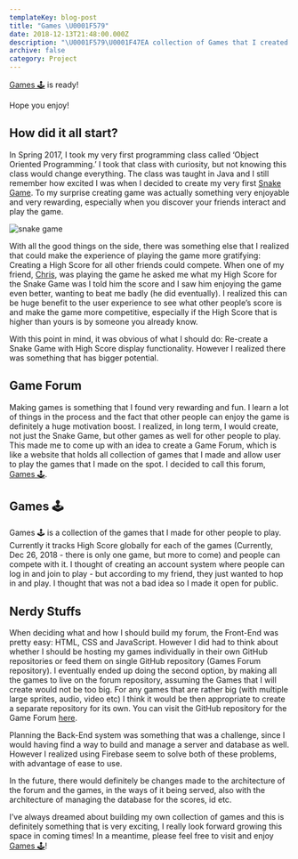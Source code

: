 ```yaml
---
templateKey: blog-post
title: "Games \U0001F579"
date: 2018-12-13T21:48:00.000Z
description: "\U0001F579\U0001F47EA collection of Games that I created with \U0001F4BB"
archive: false
category: Project
---
```

[Games 🕹](https://withoutwax.github.io/Games/) is ready!

Hope you enjoy!

## How did it all start?

In Spring 2017, I took my very first programming class called ‘Object Oriented Programming.’ I took that class with curiosity, but not knowing this class would change everything. The class was taught in Java and I still remember how excited I was when I decided to create my very first [Snake Game](https://www.openprocessing.org/sketch/426667). To my surprise creating game was actually something very enjoyable and very rewarding, especially when you discover your friends interact and play the game.

![snake game](/img/screen-shot-2018-12-26-at-12.57.27-am.png "Snake Game")

With all the good things on the side, there was something else that I realized that could make the experience of playing the game more gratifying: Creating a High Score for all other friends could compete. When one of my friend, [Chris](https://www.chriszhu-design.com/), was playing the game he asked me what my High Score for the Snake Game was I told him the score and I saw him enjoying the game even better, wanting to beat me badly (he did eventually). I realized this can be huge benefit to the user experience to see what other people’s score is and make the game more competitive, especially if the High Score that is higher than yours is by someone you already know.

With this point in mind, it was obvious of what I should do: Re-create a Snake Game with High Score display functionality. However I realized there was something that has bigger potential.

## Game Forum

Making games is something that I found very rewarding and fun. I learn a lot of things in the process and the fact that other people can enjoy the game is definitely a huge motivation boost. I realized, in long term, I would create, not just the Snake Game, but other games as well for other people to play. This made me to come up with an idea to create a Game Forum, which is like a website that holds all collection of games that I made and allow user to play the games that I made on the spot. I decided to call this forum, [Games 🕹](https://withoutwax.github.io/Games/).

## Games 🕹

Games 🕹 is a collection of the games that I made for other people to play. Currently it tracks High Score globally for each of the games (Currently, Dec 26, 2018 - there is only one game, but more to come) and people can compete with it. I thought of creating an account system where people can log in and join to play - but according to my friend, they just wanted to hop in and play. I thought that was not a bad idea so I made it open for public. 



## Nerdy Stuffs

When deciding what and how I should build my forum, the Front-End was pretty easy: HTML, CSS and JavaScript. However I did had to think about whether I should be hosting my games individually in their own GitHub repositories or feed them on single GitHub repository (Games Forum repository). I eventually ended up doing the second option, by making all the games to live on the forum repository, assuming the Games that I will create would not be too big. For any games that are rather big (with multiple large sprites, audio, video etc) I think it would be then appropriate to create a separate repository for its own. You can visit the GitHub repository for the Game Forum [here](https://github.com/withoutwax/Games).

Planning the Back-End system was something that was a challenge, since I would having find a way to build and manage a server and database as well. However I realized using Firebase seem to solve both of these problems, with advantage of ease to use.

In the future, there would definitely be changes made to the architecture of the forum and the games, in the ways of it being served, also with the architecture of managing the database for the scores, id etc.

I’ve always dreamed about building my own collection of games and this is definitely something that is very exciting, I really look forward growing this space in coming times! In a meantime, please feel free to visit and enjoy [Games 🕹](https://withoutwax.github.io/Games/)!
